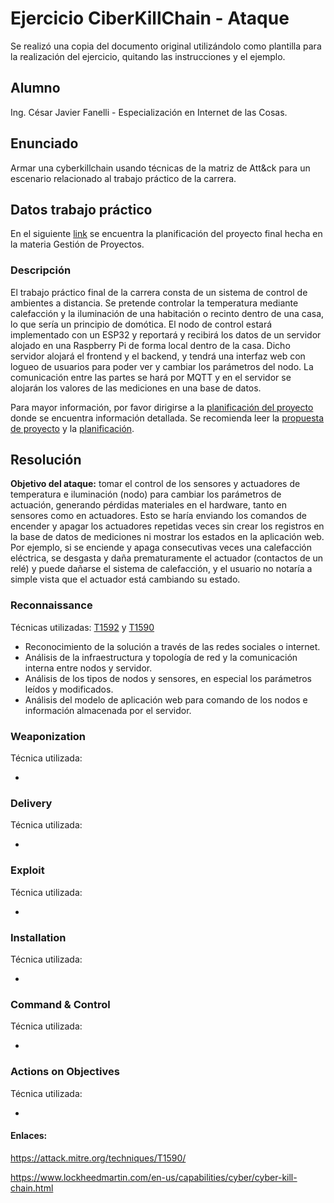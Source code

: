 # Ejercicio CiberKillChain - Ataque

Se realizó una copia del documento original utilizándolo como plantilla para la realización del ejercicio, quitando las instrucciones y el ejemplo.

## Alumno

Ing. César Javier Fanelli - Especialización en Internet de las Cosas.

## Enunciado

Armar una cyberkillchain usando técnicas de la matriz de Att&ck para un escenario relacionado al trabajo práctico de la carrera.
  
## Datos trabajo práctico

En el siguiente [link](https://github.com/javifanelli/GdP) se encuentra la planificación del proyecto final hecha en la materia Gestión de Proyectos.

### Descripción

El trabajo práctico final de la carrera consta de un sistema de control de ambientes a distancia. Se pretende controlar la temperatura mediante calefacción y la iluminación de una habitación o recinto dentro de una casa, lo que sería un principio de domótica. El nodo de control estará implementado con un ESP32 y reportará y recibirá los datos de un servidor alojado en una Raspberry Pi de forma local dentro de la casa. Dicho servidor alojará el frontend y el backend, y tendrá una interfaz web con logueo de usuarios para poder ver y cambiar los parámetros del nodo. La comunicación entre las partes se hará por MQTT y en el servidor se alojarán los valores de las mediciones en una base de datos.

Para mayor información, por favor dirigirse a la [planificación del proyecto](https://github.com/javifanelli/GdP) donde se encuentra información detallada. Se recomienda leer la [propuesta de proyecto](https://github.com/javifanelli/GdP/blob/master/Propuesta%20de%20proyecto%20(corregida).pdf) y la [planificación](https://github.com/javifanelli/GdP/blob/master/charter.pdf).

## Resolución

**Objetivo del ataque:** tomar el control de los sensores y actuadores de temperatura e iluminación (nodo) para cambiar los parámetros de actuación, generando pérdidas materiales en el hardware, tanto en sensores como en actuadores. Esto se haría enviando los comandos de encender y apagar los actuadores repetidas veces sin crear los registros en la base de datos de mediciones ni mostrar los estados en la aplicación web. Por ejemplo, si se enciende y apaga consecutivas veces una calefacción eléctrica, se desgasta y daña prematuramente el actuador (contactos de un relé) y puede dañarse el sistema de calefacción, y el usuario no notaría a simple vista que el actuador está cambiando su estado.

### Reconnaissance

Técnicas utilizadas: [T1592](https://attack.mitre.org/techniques/T1592/) y [T1590](https://attack.mitre.org/techniques/T1590/)

  - Reconocimiento de la solución a través de las redes sociales o internet.
  - Análisis de la infraestructura y topología de red y la comunicación interna entre nodos y servidor.
  - Análisis de los tipos de nodos y sensores, en especial los parámetros leídos y modificados.
  - Análisis del modelo de aplicación web para comando de los nodos e información almacenada por el servidor.
  
### Weaponization

Técnica utilizada: []()

  - 
  
### Delivery

Técnica utilizada: []()

  - 
  
### Exploit

Técnica utilizada: []()

  - 
  
### Installation

Técnica utilizada: []()

  - 

### Command & Control

Técnica utilizada: []()

  - 
  
### Actions on Objectives

Técnica utilizada: []()

  - 


#### Enlaces:

https://attack.mitre.org/techniques/T1590/

https://www.lockheedmartin.com/en-us/capabilities/cyber/cyber-kill-chain.html